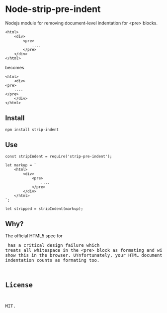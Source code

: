 # Node-strip-pre-indent

Nodejs module for removing document-level indentation for &#x3C;pre&#x3E; blocks.

    <html>
        <div>
            <pre>
                ....
            </pre>
        </div>
    </html>

becomes

    <html>
        <div>
    <pre>
        ....
    </pre>
        </div>
    </html>

## Install

    npm install strip-indent

## Use

    const stripIndent = require('strip-pre-indent');
    
    let markup = `
        <html>
            <div>
                <pre>
                    ....
                </pre>
            </div>
        </html>
    `;

    let stripped = stripIndent(markup);

## Why?

The official HTML5 spec for <pre> has a critical design failure which treats all whitespace in the &#x3C;pre&#x3E; block as formating and will show this in the browser. UYnfortunately, your HTML document's own indentation counts as formating too.

## License

MIT. 
